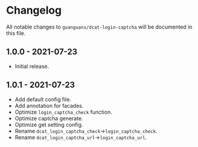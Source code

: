 # Changelog

All notable changes to `guanguans/dcat-login-captcha` will be documented in this file.

## 1.0.0 - 2021-07-23

* Initial release.

## 1.0.1 - 2021-07-23

* Add default config file.
* Add annotation for facades.
* Optimize `login_captcha_check` function.
* Optimize captcha generate.
* Optimize get setting config.
* Rename `dcat_login_captcha_check`->`login_captcha_check`.
* Rename `dcat_login_captcha_url`->`login_captcha_url`.
